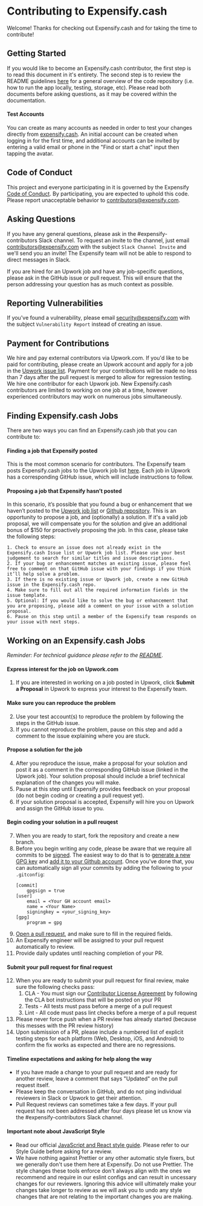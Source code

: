 # Contributing to Expensify.cash
Welcome! Thanks for checking out Expensify.cash and for taking the time to contribute!

## Getting Started
If you would like to become an Expensify.cash contributor, the first step is to read this document in it's entirety. The second step is to review the README guidelines [here](https://github.com/Expensify/Expensify.cash/blob/master/README.md) for a general overview of the code repository (i.e. how to run the app locally, testing, storage, etc). Please read both documents before asking questions, as it may be covered within the documentation.

#### Test Accounts
You can create as many accounts as needed in order to test your changes directly from [expensify.cash](https://expensify.cash/). An initial account can be created when logging in for the first time, and additional accounts can be invited by entering a valid email or phone in the "Find or start a chat" input then tapping the avatar.

## Code of Conduct
This project and everyone participating in it is governed by the Expensify [Code of Conduct](https://github.com/Expensify/Expensify.cash/blob/master/CODE_OF_CONDUCT.md). By participating, you are expected to uphold this code. Please report unacceptable behavior to [contributors@expensify.com](mailto:contributors@expensify.com).

## Asking Questions
If you have any general questions, please ask in the #expensify-contributors Slack channel. To request an invite to the channel, just email contributors@expensify.com with the subject `Slack Channel Invite` and we'll send you an invite! The Expensify team will not be able to respond to direct messages in Slack.

If you are hired for an Upwork job and have any job-specific questions, please ask in the GitHub issue or pull request. This will ensure that the person addressing your question has as much context as possible.

## Reporting Vulnerabilities
If you've found a vulnerability, please email security@expensify.com with the subject `Vulnerability Report` instead of creating an issue.

## Payment for Contributions
We hire and pay external contributors via Upwork.com. If you'd like to be paid for contributing, please create an Upwork account and apply for a job in the [Upwork issue list](https://www.upwork.com/ab/jobs/search/?q=Expensify%20React%20Native&sort=recency&user_location_match=2). Payment for your contributions will be made no less than 7 days after the pull request is merged to allow for regression testing. We hire one contributor for each Upwork job. New Expensify.cash contributors are limited to working on one job at a time, however experienced contributors may work on numerous jobs simultaneously. 

## Finding Expensify.cash Jobs
There are two ways you can find an Expensify.cash job that you can contribute to: 

#### Finding a job that Expensify posted
This is the most common scenario for contributors. The Expensify team posts Expensify.cash jobs to the Upwork job list [here](https://www.upwork.com/ab/jobs/search/?q=Expensify%20React%20Native&sort=recency&user_location_match=2). Each job in Upwork has a corresponding GitHub issue, which will include instructions to follow. 

#### Proposing a job that Expensify hasn’t posted

In this scenario, it’s possible that you found a bug or enhancement that we haven’t posted to the [Upwork job list](https://www.upwork.com/ab/jobs/search/?q=Expensify%20React%20Native&sort=recency&user_location_match=2) or [Github repository](https://github.com/Expensify/Expensify.cash/issues?q=is%3Aissue). This is an opportunity to propose a job, and (optionally) a solution. If it's a valid job proposal, we will compensate you for the solution and give an additional bonus of $150 for proactively proposing the job. In this case, please take the following steps:

    1. Check to ensure an issue does not already exist in the Expensify.cash Issue list or Upwork job list. Please use your best judgement to search for similar titles and issue descriptions. 
    2. If your bug or enhancement matches an existing issue, please feel free to comment on that GitHub issue with your findings if you think it’ll help solve a problem. 
    3. If there is no existing issue or Upwork job, create a new GitHub issue in the Expensify.cash repo. 
    4. Make sure to fill out all the required information fields in the issue template. 
    5. Optional: If you would like to solve the bug or enhancement that you are proposing, please add a comment on your issue with a solution proposal. 
    6. Pause on this step until a member of the Expensify team responds on your issue with next steps.

## Working on an Expensify.cash Jobs
*Reminder: For technical guidance please refer to the [README](https://github.com/Expensify/Expensify.cash/blob/master/README.md)*.

#### Express interest for the job on Upwork.com

1. If you are interested in working on a job posted in Upwork, click **Submit a Proposal** in Upwork to express your interest to the Expensify team. 

#### Make sure you can reproduce the problem
2. Use your test account(s) to reproduce the problem by following the steps in the GitHub issue. 
3. If you cannot reproduce the problem, pause on this step and add a comment to the issue explaining where you are stuck.

#### Propose a solution for the job 
4. After you reproduce the issue, make a proposal for your solution and post it as a comment in the corresponding GitHub issue (linked in the Upwork job). Your solution proposal should include a brief technical explanation of the changes you will make.
5. Pause at this step until Expensify provides feedback on your proposal (do not begin coding or creating a pull request yet). 
6. If your solution proposal is accepted, Expensify will hire you on Upwork and assign the GitHub issue to you. 

#### Begin coding your solution in a pull reuqest
7. When you are ready to start, fork the repository and create a new branch.
8. Before you begin writing any code, please be aware that we require all commits to be [signed](https://docs.github.com/en/github/authenticating-to-github/signing-commits). The easiest way to do that is to [generate a new GPG key](https://docs.github.com/en/github/authenticating-to-github/generating-a-new-gpg-key) and [add it to your Github account](https://docs.github.com/en/github/authenticating-to-github/adding-a-new-gpg-key-to-your-github-account). Once you've done that, you can automatically sign all your commits by adding the following to your `.gitconfig`:
    ```
    [commit]
        gpgsign = true
    [user]
        email = <Your GH account email>
        name = <Your Name>
        signingkey = <your_signing_key>
    [gpg]
        program = gpg
    ```
9. [Open a pull request](https://docs.github.com/en/free-pro-team@latest/github/collaborating-with-issues-and-pull-requests/creating-a-pull-request-from-a-fork), and make sure to fill in the required fields.
10. An Expensify engineer will be assigned to your pull request automatically to review.
11. Provide daily updates until reaching completion of your PR.

#### Submit your pull request for final request
12. When you are ready to submit your pull request for final review, make sure the following checks pass:
	1. CLA - You must sign our [Contributor License Agreement](https://github.com/Expensify/Expensify.cash/blob/master/CLA.md) by following the CLA bot instructions that will be posted on your PR
	2. Tests - All tests must pass before a merge of a pull request
	3. Lint - All code must pass lint checks before a merge of a pull request
13. Please never force push when a PR review has already started (because this messes with the PR review history)
14. Upon submission of a PR, please include a numbered list of explicit testing steps for each platform (Web, Desktop, iOS, and Android) to confirm the fix works as expected and there are no regressions.

#### Timeline expectations and asking for help along the way 
- If you have made a change to your pull request and are ready for another review, leave a comment that says "Updated" on the pull request  itself. 
- Please keep the conversation in GitHub, and do not ping individual reviewers in Slack or Upwork to get their attention.
- Pull Request reviews can sometimes take a few days. If your pull request has not been addressed after four days please let us know via the #expensify-contributors Slack channel.

#### Important note about JavaScript Style
- Read our official [JavaScript and React style guide](STYLE.md). Please refer to our Style Guide before asking for a review.
- We have nothing against Prettier or any other automatic style fixers, but we generally don't use them here at Expensify. Do not use Prettier. The style changes these tools enforce don't always align with the ones we recommend and require in our eslint configs and can result in uncessary changes for our reviewers. Ignoring this advice will ultimately make your changes take longer to review as we will ask you to undo any style changes that are not relating to the important changes you are making.
